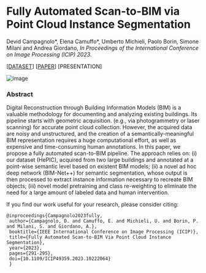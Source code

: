 # Fully Automated Scan-to-BIM via Point Cloud Instance Segmentation

Devid Campagnolo*, Elena Camuffo*, Umberto Michieli, Paolo Borin, Simone Milani and Andrea Giordano, _In Proceedings of the International Conference on Image Processing (ICIP) 2023_.

[[DATASET](https://drive.google.com/drive/folders/1NmRegFS9HQQx7IJ7Klpn8mgWbW6bv9Eo?usp=drive_link)]
[[PAPER](https://ieeexplore.ieee.org/abstract/document/10222064)]
[PRESENTATION]

![image](https://github.com/LTTM/Scan-to-BIM/assets/63043735/d7bec320-4277-494c-8da1-5bfcf3469458)

### Abstract 

Digital Reconstruction through Building Information Models (BIM) is a valuable methodology for documenting and analyzing existing buildings. Its pipeline starts with geometric acquisition. (e.g., via photogrammetry or laser scanning) for accurate point cloud collection. However, the acquired data are noisy and unstructured, and the creation of a semantically-meaningful BIM representation requires a huge computational effort, as well as expensive and time-consuming human annotations. In this paper, we propose a fully automated scan-to-BIM pipeline. The approach relies on: (i) our dataset (HePIC), acquired from two large buildings and annotated at a point-wise semantic level based on existent BIM models; (ii) a novel ad hoc deep network (BIM-Net++) for semantic segmentation, whose output is then processed to extract instance information necessary to recreate BIM objects; (iii) novel model pretraining and class re-weighting to eliminate the need for a large amount of labeled data and human intervention.

If you find our work useful for your research, please consider citing:

 ```
@inproceedings{Campagnolo2023fully,
  author={Campagnolo, D. and Camuffo, E. and Michieli, U. and Borin, P. and Milani, S. and Giordano, A.},
  booktitle={IEEE International Conference on Image Processing (ICIP)}, 
  title={Fully Automated Scan-to-BIM Via Point Cloud Instance Segmentation}, 
  year={2023},
  pages={291-295},
  doi={10.1109/ICIP49359.2023.10222064}
  }
 ```
